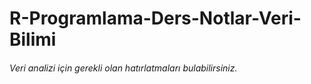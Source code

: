 # R-Programlama-Ders-Notlar-Veri-Bilimi
###### Veri analizi için gerekli olan hatırlatmaları bulabilirsiniz.
